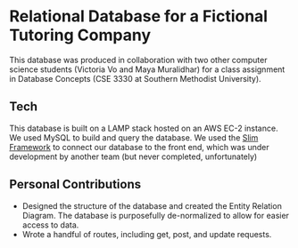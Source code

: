 # Relational Database for a Fictional Tutoring Company

This database was produced in collaboration with two other computer science students (Victoria Vo and Maya Muralidhar) for a class assignment in Database Concepts (CSE 3330 at Southern Methodist University).

## Tech
This database is built on a LAMP stack hosted on an AWS EC-2 instance. We used MySQL to build and query the database. We used the [Slim Framework](https://www.slimframework.com/) to connect our database to the front end, which was under development by another team (but never completed, unfortunately)

## Personal Contributions
* Designed the structure of the database and created the Entity Relation Diagram. The database is purposefully de-normalized to allow for easier access to data. 
* Wrote a handful of routes, including get, post, and update requests.
